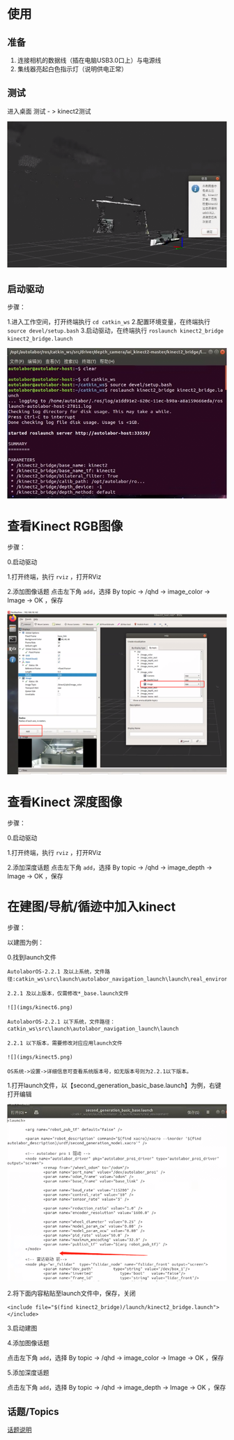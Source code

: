 # 使用

## 准备

1. 连接相机的数据线（插在电脑USB3.0口上）与电源线
2. 集线器亮起白色指示灯（说明供电正常）

## 测试

进入桌面 测试 - > kinect2测试

![](./imgs/kinect1.png)

## 启动驱动

步骤：

1.进入工作空间，打开终端执行
	`cd catkin_ws`
2.配置环境变量，在终端执行
	`source devel/setup.bash`
3.启动驱动，在终端执行
	`roslaunch kinect2_bridge kinect2_bridge.launch`

![](imgs/kinect2.png)

# 查看Kinect RGB图像

步骤：

0.启动驱动

1.打开终端，执行 `rviz` ，打开RViz 

2.添加图像话题
点击左下角 `add`，选择 By topic -> /qhd -> image_color -> Image -> OK ，保存

![](imgs/kinect4.png)


# 查看Kinect 深度图像

步骤：

0.启动驱动

1.打开终端，执行 `rviz` ，打开RViz 

2.添加深度话题
点击左下角 `add`，选择 By topic -> /qhd -> image_depth -> Image -> OK ，保存


# 在建图/导航/循迹中加入kinect

步骤：

以建图为例：

0.找到launch文件

```
AutolaborOS-2.2.1 及以上系统，文件路径:catkin_ws\src\launch\autolabor_navigation_launch\launch\real_environment

2.2.1 及以上版本，仅需修改*_base.launch文件

![](imgs/kinect6.png)

AutolaborOS-2.2.1 以下系统，文件路径：catkin_ws\src\launch\autolabor_navigation_launch\launch

2.2.1 以下版本，需要修改对应应用launch文件

![](imgs/kinect5.png)

OS系统->设置->详细信息可查看系统版本号，如无版本号则为2.2.1以下版本。

```

1.打开launch文件，以【second_generation_basic_base.launch】为例，右键打开编辑

![](imgs/kinect7.png)


2.将下面内容粘贴至launch文件中，保存，关闭

```
<include file="$(find kinect2_bridge)/launch/kinect2_bridge.launch"></include>
```

3.启动建图

4.添加图像话题

点击左下角 `add`，选择 By topic -> /qhd -> image_color -> Image -> OK ，保存

5.添加深度话题

点击左下角 `add`，选择 By topic -> /qhd -> image_depth -> Image -> OK ，保存


## 话题/Topics

[话题说明](https://github.com/code-iai/iai_kinect2/blob/master/kinect2_bridge/README.md#topics)













